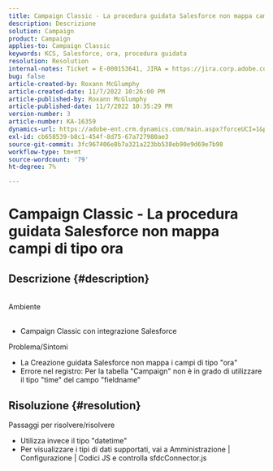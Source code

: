 ```yaml
---
title: Campaign Classic - La procedura guidata Salesforce non mappa campi di tipo ora
description: Descrizione
solution: Campaign
product: Campaign
applies-to: Campaign Classic
keywords: KCS, Salesforce, ora, procedura guidata
resolution: Resolution
internal-notes: Ticket = E-000153641, JIRA = https://jira.corp.adobe.com/browse/NEO-27340
bug: false
article-created-by: Roxann McGlumphy
article-created-date: 11/7/2022 10:26:00 PM
article-published-by: Roxann McGlumphy
article-published-date: 11/7/2022 10:35:29 PM
version-number: 3
article-number: KA-16359
dynamics-url: https://adobe-ent.crm.dynamics.com/main.aspx?forceUCI=1&pagetype=entityrecord&etn=knowledgearticle&id=a7e62e27-eb5e-ed11-9561-6045bd006704
exl-id: cb658539-b8c1-454f-8d75-67a727980ae3
source-git-commit: 3fc967406e8b7a321a223bb538eb90e9d69e7b98
workflow-type: tm+mt
source-wordcount: '79'
ht-degree: 7%

---
```


# Campaign Classic - La procedura guidata Salesforce non mappa campi di tipo ora

## Descrizione {#description}

<br>Ambiente<br><br>
- Campaign Classic con integrazione Salesforce

Problema/Sintomi
- La Creazione guidata Salesforce non mappa i campi di tipo &quot;ora&quot;
- Errore nel registro: Per la tabella &quot;Campaign&quot; non è in grado di utilizzare il tipo &quot;time&quot; del campo &quot;fieldname&quot;



## Risoluzione {#resolution}

Passaggi per risolvere/risolvere
- Utilizza invece il tipo &quot;datetime&quot;
- Per visualizzare i tipi di dati supportati, vai a Amministrazione | Configurazione | Codici JS e controlla sfdcConnector.js
